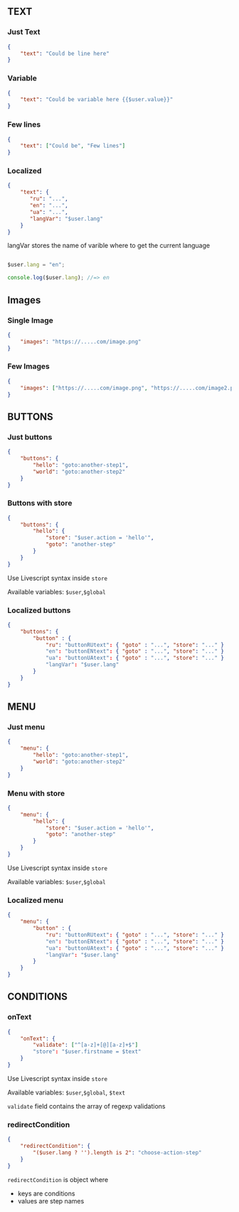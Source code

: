 ## TEXT

### Just Text

```JSON
{
    "text": "Could be line here"
}
```

### Variable

```JSON
{
    "text": "Could be variable here {{$user.value}}"
}
```

### Few lines

```JSON
{
    "text": ["Could be", "Few lines"]
}
```

### Localized


```JSON
{
    "text": {
       "ru": "...",
       "en": "...",
       "ua": "...",
       "langVar": "$user.lang"
    }
}
```

langVar stores the name of varible where to get the current language

```Javascript

$user.lang = "en";

console.log($user.lang); //=> en

```


## Images

### Single Image

```JSON
{
    "images": "https://.....com/image.png"
}
```

### Few Images

```JSON
{
    "images": ["https://.....com/image.png", "https://.....com/image2.png"]
}
```




## BUTTONS

### Just buttons

```JSON
{
    "buttons": {
        "hello": "goto:another-step1",
        "world": "goto:another-step2"
    }
}
```

### Buttons with store

```JSON
{
    "buttons": {
        "hello": {
            "store": "$user.action = 'hello'",
            "goto": "another-step"
        }
    }
}
```

Use Livescript syntax inside `store`

Available variables: `$user`,`$global` 

### Localized buttons

```JSON
{
    "buttons": {
        "button" : {
            "ru": "buttonRUtext": { "goto" : "...", "store": "..." }
            "en": "buttonENtext": { "goto" : "...", "store": "..." }
            "ua": "buttonUAtext": { "goto" : "...", "store": "..." }
            "langVar": "$user.lang"
        }
    }
}
```


## MENU

### Just menu

```JSON
{
    "menu": {
        "hello": "goto:another-step1",
        "world": "goto:another-step2"
    }
}
```

### Menu with store


```JSON
{
    "menu": {
        "hello": {
            "store": "$user.action = 'hello'",
            "goto": "another-step"
        }
    }
}
```

Use Livescript syntax inside `store`

Available variables: `$user`,`$global` 

### Localized menu

```JSON
{
    "menu": {
        "button" : {
            "ru": "buttonRUtext": { "goto" : "...", "store": "..." }
            "en": "buttonENtext": { "goto" : "...", "store": "..." }
            "ua": "buttonUAtext": { "goto" : "...", "store": "..." }
            "langVar": "$user.lang"
        }
    }
}
```

## CONDITIONS


### onText 

```JSON
{
    "onText": {
        "validate": ["^[a-z]+[@][a-z]+$"]
        "store": "$user.firstname = $text"
    }
}
```

Use Livescript syntax inside `store`

Available variables: `$user`,`$global`, `$text` 

`validate` field contains the array of regexp validations


### redirectCondition

```JSON
{
    "redirectCondition": {
        "($user.lang ? '').length is 2": "choose-action-step"
    }
}
```
`redirectCondition` is object where 

* keys are conditions
* values are step names



